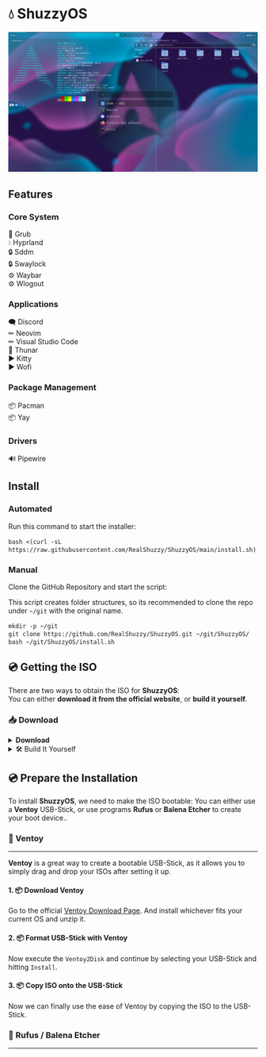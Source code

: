# 💧 ShuzzyOS
!["Preview of ShuzzyOS"](assets/preview.png)

## Features 
### Core System 
🔧 Grub  
💧 Hyprland  
🔒 Sddm  
🔒 Swaylock  
⚙ Waybar  
⚙ Wlogout  
### Applications 
🗨 Discord  
✏ Neovim  
✏ Visual Studio Code  
📁 Thunar  
▶ Kitty  
▶ Wofi  
### Package Management 
📦 Pacman  
📦 Yay   
### Drivers 
🔊 Pipewire  

## Install
### Automated
Run this command to start the installer:
```
bash <(curl -sL https://raw.githubusercontent.com/RealShuzzy/ShuzzyOS/main/install.sh)
```
### Manual
Clone the GitHub Repository and start the script:

This script creates folder structures, so its recommended to clone the repo under `~/git` with the original name. 
```
mkdir -p ~/git
git clone https://github.com/RealShuzzy/ShuzzyOS.git ~/git/ShuzzyOS/
bash ~/git/ShuzzyOS/install.sh
```

## 💿 Getting the ISO

There are two ways to obtain the ISO for **ShuzzyOS**:  
You can either **download it from the official website**, or **build it yourself**.

### 📥 Download
<details>
  <summary><strong>Download</strong></summary>
  
  To download the ISO, head over to the official [ShuzzyOS Download Page](https://shuzzy.duckdns.org/download).

  From there, select the ISO of your choice — the **latest version** is recommended for most users.
</details>
<details>
  <summary>🛠️ Build It Yourself</summary>

  Alternatively, you can build the ISO manually.  
  > ⚠️ **Note:** This requires an **Arch-based system**.
  
  #### 1. 📦 Install Required Packages
  
  ShuzzyOS uses the official `archiso` package to build the custom ISO:
  
  ```bash
  sudo pacman -S archiso
  ```
  #### 2. 📁 Clone the Git Repository
  
  The repository contains everything you need to build, modify, and configure the ISO — including all relevant dotfiles.
  
  ```bash
  git clone https://github.com/RealShuzzy/ShuzzyOS.git
  ```
  
  #### 3. 🔨 Build the ISO
  
  Run the following commands to build the ISO:
  
  ```bash
  cd ShuzzyOS
  mkarchiso -v -w ./iso/output -o ./iso/output ./iso/baseline/
  ```
  
  After the build completes, your ISO file will be located in:
  
  ```bash
  ./iso/output/
  ```
</details>



## 💿 Prepare the Installation

To install **ShuzzyOS**, we need to make the ISO bootable:
You can either use a **Ventoy** USB-Stick, or use programs **Rufus** or **Balena Etcher** to create your boot device..

### 💾 Ventoy
---

**Ventoy** is a great way to create a bootable USB-Stick, as it allows you to simply drag and drop your ISOs after setting it up.

#### 1. 📦 Download Ventoy

Go to the official [Ventoy Download Page](https://www.ventoy.net/en/download.html).
And install whichever fits your current OS and unzip it.

#### 2. 📦 Format USB-Stick with Ventoy

Now execute the `Ventoy2Disk` and continue by selecting your USB-Stick and hitting `Install`.

#### 3. 📦 Copy ISO onto the USB-Stick

Now we can finally use the ease of Ventoy by copying the ISO to the USB-Stick.

### 💾 Rufus / Balena Etcher
---



